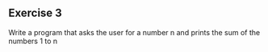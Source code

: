 ## Exercise 3
Write a program that asks the user for a number n and prints the sum of the numbers 1 to n
